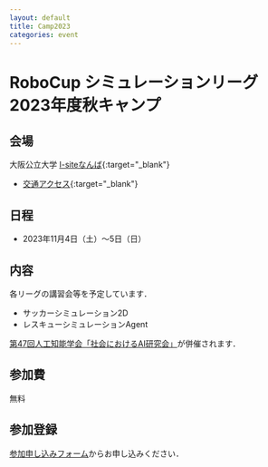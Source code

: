```yaml
---
layout: default
title: Camp2023
categories: event
---
```


# RoboCup シミュレーションリーグ 2023年度秋キャンプ

## 会場

大阪公立大学 [I-siteなんば](https://www.omu.ac.jp/isite/){:target="_blank"}

- [交通アクセス](https://www.omu.ac.jp/isite/access/){:target="_blank"}

## 日程

- 2023年11月4日（土）〜5日（日）

## 内容

各リーグの講習会等を予定しています．

- サッカーシミュレーション2D
- レスキューシミュレーションAgent


[第47回人工知能学会「社会におけるAI研究会」](https://sites.google.com/site/jsaisigsai/%E7%A0%94%E7%A9%B6%E4%BC%9A%E6%B4%BB%E5%8B%95/meeting-2023-11-4)が併催されます．


## 参加費

無料

## 参加登録

[参加申し込みフォーム](https://forms.gle/e6heFUzcMe4dVRQg9)からお申し込みください．
